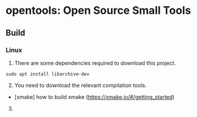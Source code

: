# opentools: Open Source Small Tools
## Build
### Linux
1. There are some dependencies required to download this project.
``` 
sudo apt install libarchive-dev
```
2. You need to download the relevant compilation tools.
 * [xmake] how to build xmake (https://xmake.io/#/getting_started)
3. 
